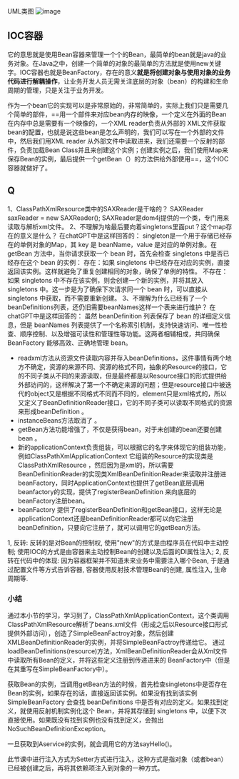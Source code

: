 UML类图
![image](https://github.com/user-attachments/assets/b4f3c068-407c-41be-86d3-5817db527eec)

## IOC容器

它的意思就是使用Bean容器来管理一个个的Bean，最简单的bean就是java的业务对象。在Java之中，创建一个简单的对象的最简单的方法就是使用new关键字。IOC容器也就是BeanFactory，存在的意义**就是将创建对象与使用对象的业务代码进行解耦操作**，让业务开发人员无需关注底层的对象（bean）的构建和生命周期的管理，只是关注于业务开发。

作为一个bean它的实现可以是非常原始的，非常简单的，实际上我们只是需要几个简单的部件，==用一个部件来对应bean内存的映像，一个定义在外面的Bean在内存中总是需要有一个映像的，一个XML reader负责从外部的 XML文件获取bean的配置，也就是说这些bean是怎么声明的，我们可以写在一个外部的文件中，然后我们用XML reader 从外部文件中读取进来，我们还需要一个反射的部件，负责加载Bean Class并且来创建这个实例；创建实例之后，我们使用Map来保存Bean的实例，最后提供一个getBean（）的方法供给外部使用==，这个IOC容器就做好了。

## Q
1、ClassPathXmlResource类中的SAXReader是干啥的？ 
SAXReader saxReader = new SAXReader();
SAXReader是dom4j提供的一个类，专门用来读取与解析xml文件。
2、不理解为啥最后要向着singletons里面put？这个map存在的意义是什么？
在chatGPT中是这样回答的：
singleton是一个用于存储已经存在的单例对象的Map，其 key 是 beanName，value 是对应的单例对象。在 getBean 方法中，当你请求获取一个 bean 时，首先会检查 singletons 中是否已经存在这个 bean 的实例：
存在：如果 singletons 中已经存在对应的实例，直接返回该实例。这样就避免了重复创建相同的对象，确保了单例的特性。
不存在：如果 singletons 中不存在该实例，则会创建一个新的实例，并将其放入 singletons 中。这一步是为了确保下次请求同一个 bean 时，可以直接从 singletons 中获取，而不需要重新创建。
3、不理解为什么已经有了一个beanDefinitions列表，还仍旧需要beanNames这样一个表来进行维护？
在chatGPT中是这样回答的：
虽然 beanDefinition 列表保存了 bean 的详细定义信息，但是 beanNames 列表提供了一个名称索引机制，支持快速访问、唯一性检查、顺序控制、以及增强可读性和管理性等功能。这两者相辅相成，共同确保 BeanFactory 能够高效、正确地管理 bean。


-  readxml方法从资源文件读取内容并存入beanDefinitions，这件事情有两个地方不确定，资源的来源不同、资源的格式不同，抽象的Resource的接口，它的不同子类从不同的来源读取，但是最终都是以Resource接口的形式提供给外部访问的，这样解决了第一个不确定来源的问题；但是resource接口中被迭代的object又是根据不同格式不同而不同的，element只是xml格式的，所以又定义了BeanDefinitionReader接口，它的不同子类可以读取不同格式的资源来形成beanDefinition 。
-  instanceBeans方法取消了 。 
-  getBean方法功能增强了，不仅是获得bean，对于未创建的bean还要创建bean 。
-  新的applicationContext负责组装，可以根据它的名字来体现它的组装功能，例如ClassPathXmlApplicationContext  它组装的Resource的实现类是ClassPathXmlResource  ，然后因为是xml的，所以需要BeanDefinitionReader的实现类XmlBeanDefinitionReader来读取并注册进beanFactory，同时ApplicationContext也提供了getBean底层调用beanfactory的实现，提供了registerBeanDefinition  来向底层的beanFactory注册bean。
-  beanFactory 提供了registerBeanDefinition和getBean接口，这样无论是applicationContext还是beanDefinitionReader都可以向它注册beanDefinition，只要向它注册了，就可以调用它的getBean方法。

1, 反转: 反转的是对Bean的控制权, 使用"new"的方式是由程序员在代码中主动控制; 使用IOC的方式是由容器来主动控制Bean的创建以及后面的DI属性注入; 2, 反转在代码中的体现: 因为容器框架并不知道未来业务中需要注入哪个Bean, 于是通过配置文件等方式告诉容器, 容器使用反射技术管理Bean的创建, 属性注入, 生命周期等.



### 小结
通过本小节的学习，学习到了，ClassPathXmlApplicationContext，这个类调用ClassPathXmlResource解析了beans.xml文件（形成之后以Resource接口形式提供外部访问），创造了SimpleBeanFactroy对象，然后创建XMLBeanDefinitionReader的实例，并将SimpleBeanFactroy传递给它。
通过loadBeanDefinitions(resource)方法，XmlBeanDefinitionReader会从Xml文件中读取所有Bean的定义，并将这些定义注册到传递进来的 BeanFactory中（但是在其重写在SimpleBeanFactory中）。

获取Bean的实例，当调用getBean方法的时候，首先检查singletons中是否存在Bean的实例，如果存在的话，直接返回该实例。如果没有找到该实例SimpleBeanFactory 会查找 beanDefinitions 中是否有对应的定义。如果找到定义，就使用反射机制实例化这个 Bean，并将其存储到 singletons 中，以便下次直接使用。如果既没有找到实例也没有找到定义，会抛出 NoSuchBeanDefinitionException。

一旦获取到Aservice的实例，就会调用它的方法sayHello()。


此节课中进行注入方式为Setter方式进行注入，这种方式是指对象（或者bean）已经被创建之后，再将其依赖项注入到对象的一种方式。
